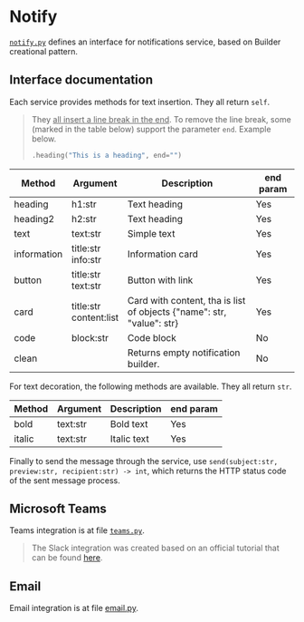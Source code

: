 # Notify

[`notify.py`](notify.py) defines an interface for notifications service, based on Builder creational pattern.



## Interface documentation

Each service provides methods for text insertion. They all return `self`.

> They <u>all insert a line break in the end</u>. To remove the line break, some (marked in the table below) support the parameter `end`. Example below.
>
> ```python
> .heading("This is a heading", end="")
> ```

| Method      | Argument                    | Description                                                  | end param |
| ----------- | --------------------------- | ------------------------------------------------------------ | --------- |
| heading     | h1:str                      | Text heading                                                 | Yes       |
| heading2    | h2:str                      | Text heading                                                 | Yes       |
| text        | text:str                    | Simple text                                                  | Yes       |
| information | title:str<br />info:str     | Information card                                             | Yes       |
| button      | title:str<br />text:str     | Button with link                                             | Yes       |
| card        | title:str<br />content:list | Card with content, tha is list of objects {"name": str, "value": str} | Yes       |
| code        | block:str                   | Code block                                                   | No        |
| clean       |                             | Returns empty notification builder.                          | No        |

For text decoration, the following methods are available. They all return `str`.

| Method | Argument | Description | end param |
| ------ | -------- | ----------- | --------- |
| bold   | text:str | Bold text   | Yes       |
| italic | text:str | Italic text | Yes       |

Finally to send the message through the service, use `send(subject:str, preview:str, recipient:str) -> int`, which returns the HTTP status code of the sent message process.



## Microsoft Teams

Teams integration is at file [`teams.py`](teams.py).

>  The Slack integration was created based on an official tutorial that can be found [here](https://docs.microsoft.com/en-us/microsoftteams/platform/webhooks-and-connectors/how-to/add-incoming-webhook).



## Email

Email integration is at file [email.py](email.py).

